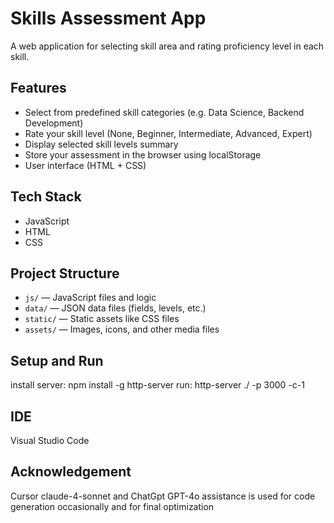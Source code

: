 # Skills Assessment App
A web application for selecting skill area and rating proficiency level in each skill.  

## Features
- Select from predefined skill categories (e.g. Data Science, Backend Development)
- Rate your skill level (None, Beginner, Intermediate, Advanced, Expert)
- Display selected skill levels summary
- Store your assessment in the browser using localStorage
- User interface (HTML + CSS)

## Tech Stack
- JavaScript
- HTML
- CSS

## Project Structure
- `js/` — JavaScript files and logic
- `data/` — JSON data files (fields, levels, etc.)
- `static/` — Static assets like CSS files
- `assets/` — Images, icons, and other media files

## Setup and Run
install server:
npm install -g http-server
run:
http-server ./ -p 3000 -c-1

## IDE
Visual Studio Code

## Acknowledgement
Cursor claude-4-sonnet and ChatGpt GPT-4o assistance is used for code generation occasionally and for final optimization
